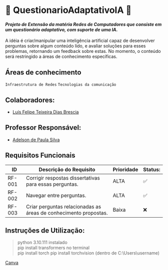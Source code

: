 # :signal_strength: **QuestionarioAdaptativoIA** :robot:

#### *Projeto de Extensão da matéria Redes de Computadores que consiste em um questionário adaptativo, com suporte de uma IA.*
A idéia é criar/manipular uma inteligência artificial capaz de desenvolver perguntas sobre algum conteúdo lido, e avaliar soluções para esses problemas, retornando um feedback sobre estas. No momento, o conteúdo será restringido a áreas de conhecimento específicas.

## **Áreas de conhecimento**
`Infraestrutura de Redes` `Tecnologias da comunicação` 

## Colaboradores:

- [Luís Felipe Teixeira Dias Brescia]()

## Professor Responsável:

- [Adelson de Paula Silva]()

## Requisitos Funcionais

|ID    | Descrição do Requisito  | Prioridade | Status: |
|------|-----------------------------------------|----|------|
|RF-001| Corrigir respostas dissertativas para essas perguntas. | ALTA | :white_check_mark: |
|RF-002| Navegar entre perguntas. | ALTA | :white_check_mark: |
|RF-003| Criar perguntas relacionadas as áreas de conhecimento propostas. | Baixa | :x: |

## Instruções de Utilização:
> python 3.10.111 instalado <br/>
pip install transformers no terminal <br/>
pip install torch pip install torchvision (dentro de C:\Users\username)

[Canva](https://www.canva.com/design/DAFf8eWmQzk/IDTx_2JrTRAv67fTLhp25g/edit?utm_content=DAFf8eWmQzk&utm_campaign=designshare&utm_medium=link2&utm_source=sharebutton)
